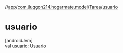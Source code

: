 //[app](../../../index.md)/[com.jluqgon214.hogarmate.model](../index.md)/[Tarea](index.md)/[usuario](usuario.md)

# usuario

[androidJvm]\
val [usuario](usuario.md): [Usuario](../-usuario/index.md)

